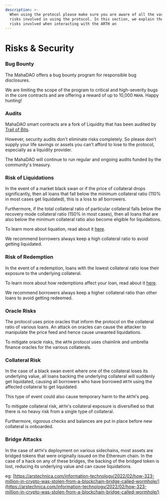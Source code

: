 ```yaml
---
description: >-
  When using the protocol please make sure you are aware of all the various
  risks involved in using the protocol. In this section, we explain the various
  risks involved when interacting with the ARTH an
---
```


# Risks & Security

### Bug Bounty

The MahaDAO offers a bug bounty program for responsible bug disclosures.

We are limiting the scope of the program to critical and high-severity bugs in the core contracts and are offering a reward of up to 10,000 `MAHA`. Happy hunting!

### Audits

MahaDAO smart contracts are a fork of Liquidity that has been audited by [Trail of Bits](https://github.com/trailofbits/publications/blob/master/reviews/Liquity.pdf).

However, security audits don't eliminate risks completely. So please don’t supply your life savings or assets you can’t afford to lose to the protocol, especially as a liquidity provider.

The MahaDAO will continue to run regular and ongoing audits funded by the community's treasury.

### Risk of Liquidations

In the event of a market black swan or if the price of collateral drops significantly, then all loans that fall below the minimum collateral ratio (110% in most cases get liquidated), this is a loss to all borrowers.

Furthermore, if the total collateral ratio of particular collateral falls below the recovery mode collateral ratio (150% in most cases), then all loans that are also below the minimum collateral ratio also become eligible for liquidations.

To learn more about liquation, read about it [here](liquidations.md).&#x20;

We recommend borrowers always keep a high collateral ratio to avoid getting liquidated.

### Risk of Redemption

In the event of a redemption, loans with the lowest collateral ratio lose their exposure to the underlying collateral.

To learn more about how redemptions affect your loan, read about it [here](redemptions.md#as-a-borrower-do-i-lose-money-if-im-redeemed-against).

We recommend borrowers always keep a higher collateral ratio than other loans to avoid getting redeemed.

### Oracle Risks

The protocol uses price oracles that inform the protocol on the collateral ratio of various loans. An attack on oracles can cause the attacker to manipulate the price feed and hence cause unwanted liquidations.

To mitigate oracle risks, the `ARTH` protocol uses chainlink and umbrella finance oracles for the various collaterals.

### Collateral Risk

In the case of a black swan event where one of the collateral loses its underlying value, all loans backing the underlying collateral will suddenly get liquidated, causing all borrowers who have borrowed `ARTH` using the affected collateral to get liquidated.

This type of event could also cause temporary harm to the `ARTH`'s peg.

To mitigate collateral risk, `ARTH`'s collateral exposure is diversified so that there is no heavy risk from a single type of collateral.

Furthermore, rigorous checks and balances are put in place before new collateral is onboarded.

### Bridge Attacks

In the case of `ARTH`'s deployment on various sidechains, most assets are bridged tokens that were originally issued on the Ethereum chain. In the case of a hack on any of these bridges, the backing of the bridged token is lost, reducing its underlying value and can cause liquidations.

eg: [https://arstechnica.com/information-technology/2022/02/how-323-million-in-crypto-was-stolen-from-a-blockchain-bridge-called-wormhole/](https://arstechnica.com/information-technology/2022/02/how-323-million-in-crypto-was-stolen-from-a-blockchain-bridge-called-wormhole/)
